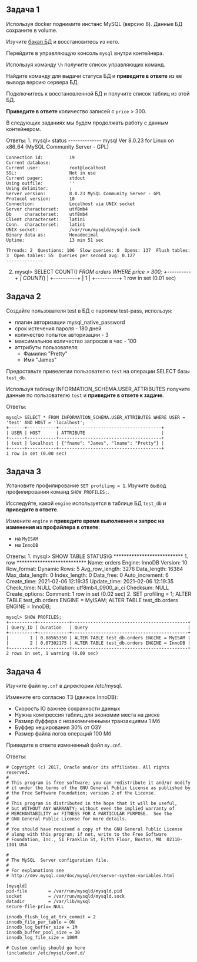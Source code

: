 ## Задача 1

Используя docker поднимите инстанс MySQL (версию 8). Данные БД сохраните в volume.

Изучите [бэкап БД](https://github.com/netology-code/virt-homeworks/tree/virt-11/06-db-03-mysql/test_data) и 
восстановитесь из него.

Перейдите в управляющую консоль `mysql` внутри контейнера.

Используя команду `\h` получите список управляющих команд.

Найдите команду для выдачи статуса БД и **приведите в ответе** из ее вывода версию сервера БД.

Подключитесь к восстановленной БД и получите список таблиц из этой БД.

**Приведите в ответе** количество записей с `price` > 300.

В следующих заданиях мы будем продолжать работу с данным контейнером.

Ответы:
1.
    mysql> status
    --------------
    mysql  Ver 8.0.23 for Linux on x86_64 (MySQL Community Server - GPL)
    
    Connection id:          19
    Current database:
    Current user:           root@localhost
    SSL:                    Not in use
    Current pager:          stdout
    Using outfile:          ''
    Using delimiter:        ;
    Server version:         8.0.23 MySQL Community Server - GPL
    Protocol version:       10
    Connection:             Localhost via UNIX socket
    Server characterset:    utf8mb4
    Db     characterset:    utf8mb4
    Client characterset:    latin1
    Conn.  characterset:    latin1
    UNIX socket:            /var/run/mysqld/mysqld.sock
    Binary data as:         Hexadecimal
    Uptime:                 13 min 51 sec
    
    Threads: 2  Questions: 106  Slow queries: 0  Opens: 137  Flush tables: 3  Open tables: 55  Queries per second avg: 0.127
    --------------
2.
    mysql> SELECT COUNT(*) FROM orders WHERE price > 300;
    +----------+
    | COUNT(*) |
    +----------+
    |        1 |
    +----------+
    1 row in set (0.01 sec)


## Задача 2

Создайте пользователя test в БД c паролем test-pass, используя:
- плагин авторизации mysql_native_password
- срок истечения пароля - 180 дней 
- количество попыток авторизации - 3 
- максимальное количество запросов в час - 100
- аттрибуты пользователя:
    - Фамилия "Pretty"
    - Имя "James"

Предоставьте привелегии пользователю `test` на операции SELECT базы `test_db`.
    
Используя таблицу INFORMATION_SCHEMA.USER_ATTRIBUTES получите данные по пользователю `test` и 
**приведите в ответе к задаче**.

Ответы:

    mysql> SELECT * FROM INFORMATION_SCHEMA.USER_ATTRIBUTES WHERE USER = 'test' AND HOST = 'localhost';
    +------+-----------+---------------------------------------+
    | USER | HOST      | ATTRIBUTE                             |
    +------+-----------+---------------------------------------+
    | test | localhost | {"fname": "James", "lname": "Pretty"} |
    +------+-----------+---------------------------------------+
    1 row in set (0.00 sec)


## Задача 3

Установите профилирование `SET profiling = 1`.
Изучите вывод профилирования команд `SHOW PROFILES;`.

Исследуйте, какой `engine` используется в таблице БД `test_db` и **приведите в ответе**.

Измените `engine` и **приведите время выполнения и запрос на изменения из профайлера в ответе**:
- на `MyISAM`
- на `InnoDB`

Ответы:
1.
    mysql> SHOW TABLE STATUS\G
    *************************** 1. row ***************************
               Name: orders
             Engine: InnoDB
            Version: 10
         Row_format: Dynamic
               Rows: 5
     Avg_row_length: 3276
        Data_length: 16384
    Max_data_length: 0
       Index_length: 0
          Data_free: 0
     Auto_increment: 6
        Create_time: 2021-02-06 12:19:35
        Update_time: 2021-02-06 12:19:35
         Check_time: NULL
          Collation: utf8mb4_0900_ai_ci
           Checksum: NULL
     Create_options:
            Comment:
    1 row in set (0.02 sec)
2.
    SET profiling = 1;
    ALTER TABLE test_db.orders ENGINE = MyISAM;
    ALTER TABLE test_db.orders ENGINE = InnoDB;
    
    mysql> SHOW PROFILES;
    +----------+------------+--------------------------------------------+
    | Query_ID | Duration   | Query                                      |
    +----------+------------+--------------------------------------------+
    |        1 | 0.08565350 | ALTER TABLE test_db.orders ENGINE = MyISAM |
    |        2 | 0.07302175 | ALTER TABLE test_db.orders ENGINE = InnoDB |
    +----------+------------+--------------------------------------------+
    2 rows in set, 1 warning (0.00 sec)

## Задача 4 

Изучите файл `my.cnf` в директории /etc/mysql.

Измените его согласно ТЗ (движок InnoDB):
- Скорость IO важнее сохранности данных
- Нужна компрессия таблиц для экономии места на диске
- Размер буффера с незакомиченными транзакциями 1 Мб
- Буффер кеширования 30% от ОЗУ
- Размер файла логов операций 100 Мб

Приведите в ответе измененный файл `my.cnf`.

Ответы:

    # Copyright (c) 2017, Oracle and/or its affiliates. All rights reserved.
    #
    # This program is free software; you can redistribute it and/or modify
    # it under the terms of the GNU General Public License as published by
    # the Free Software Foundation; version 2 of the License.
    #
    # This program is distributed in the hope that it will be useful,
    # but WITHOUT ANY WARRANTY; without even the implied warranty of
    # MERCHANTABILITY or FITNESS FOR A PARTICULAR PURPOSE.  See the
    # GNU General Public License for more details.
    #
    # You should have received a copy of the GNU General Public License
    # along with this program; if not, write to the Free Software
    # Foundation, Inc., 51 Franklin St, Fifth Floor, Boston, MA  02110-1301 USA
    
    #
    # The MySQL  Server configuration file.
    #
    # For explanations see
    # http://dev.mysql.com/doc/mysql/en/server-system-variables.html
    
    [mysqld]
    pid-file        = /var/run/mysqld/mysqld.pid
    socket          = /var/run/mysqld/mysqld.sock
    datadir         = /var/lib/mysql
    secure-file-priv= NULL
    
    innodb_flush_log_at_trx_commit = 2
    innodb_file_per_table = ON
    innodb_log_buffer_size = 1M
    innodb_buffer_pool_size = 30
    innodb_log_file_size = 100M
    
    # Custom config should go here
    !includedir /etc/mysql/conf.d/
